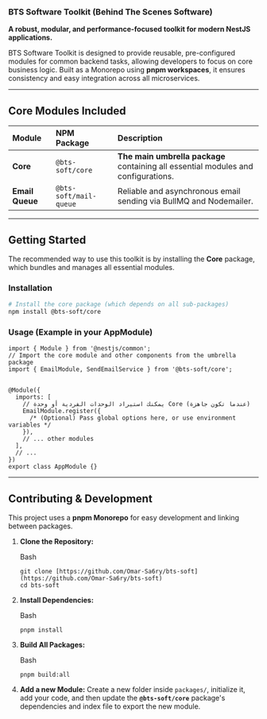 ### BTS Software Toolkit (Behind The Scenes Software)

**A robust, modular, and performance-focused toolkit for modern NestJS applications.**

BTS Software Toolkit is designed to provide reusable, pre-configured modules for common backend tasks, allowing developers to focus on core business logic. Built as a Monorepo using **pnpm workspaces**, it ensures consistency and easy integration across all microservices.

---

## Core Modules Included

| Module          | NPM Package            | Description                                                                        |
| :-------------- | :--------------------- | :--------------------------------------------------------------------------------- |
| **Core**        | `@bts-soft/core`       | **The main umbrella package** containing all essential modules and configurations. |
| **Email Queue** | `@bts-soft/mail-queue` | Reliable and asynchronous email sending via BullMQ and Nodemailer.                 |


---

##  Getting Started

The recommended way to use this toolkit is by installing the **Core** package, which bundles and manages all essential modules.

### Installation

```bash
# Install the core package (which depends on all sub-packages)
npm install @bts-soft/core
````

### Usage (Example in your AppModule)

```
import { Module } from '@nestjs/common';
// Import the core module and other components from the umbrella package
import { EmailModule, SendEmailService } from '@bts-soft/core'; 


@Module({
  imports: [
    // يمكنك استيراد الوحدات الفردية أو وحدة Core (عندما تكون جاهزة)
    EmailModule.register({ 
      /* (Optional) Pass global options here, or use environment variables */ 
    }),
    // ... other modules
  ],
  // ...
})
export class AppModule {}
```

---

## Contributing & Development

This project uses a **pnpm Monorepo** for easy development and linking between packages.

1. **Clone the Repository:**
    
    Bash
    
    ```
    git clone [https://github.com/Omar-Sa6ry/bts-soft](https://github.com/Omar-Sa6ry/bts-soft)
    cd bts-soft
    ```
    
2. **Install Dependencies:**
    
    Bash
    
    ```
    pnpm install
    ```
    
3. **Build All Packages:**
    
    Bash
    
    ```
    pnpm build:all
    ```
    
4. **Add a new Module:** Create a new folder inside `packages/`, initialize it, add your code, and then update the **`@bts-soft/core`** package's dependencies and index file to export the new module.